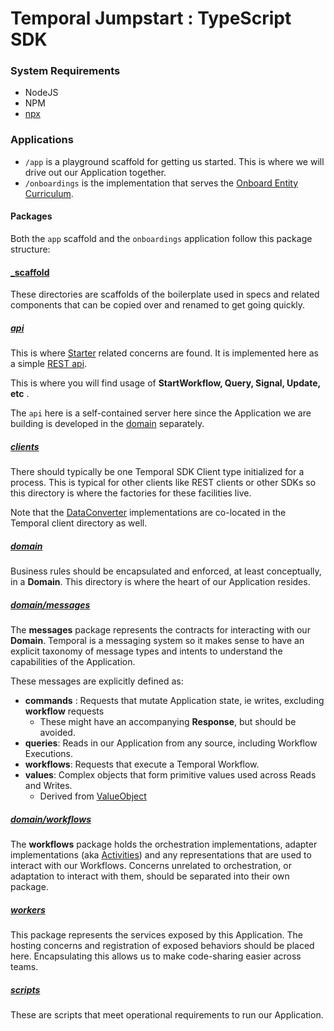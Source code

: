# Temporal Jumpstart : TypeScript SDK

### System Requirements

* NodeJS
* NPM
* [npx](https://docs.npmjs.com/cli/v10/commands/npx)

### Applications

* `/app` is a playground scaffold for getting us started. This is where we will drive out our Application together.
* `/onboardings` is the implementation that serves the [Onboard Entity Curriculum](/onboardings/README.md).

#### Packages

Both the `app` scaffold and the `onboardings` application follow this package structure:

#### [_scaffold](app/src/domain/workflows/_scaffold) 
These directories are scaffolds of the boilerplate used in specs and related components that can 
be copied over and renamed to get going quickly.

##### [api](app/src/api) 
This is where [Starter](/docs/foundations/Starters.md) related concerns are found. 
It is implemented here as a simple [REST api](https://martinfowler.com/articles/richardsonMaturityModel.html).

This is where you will find usage of **StartWorkflow, Query, Signal, Update, etc** .

The `api` here is a self-contained server here since the Application we are building is developed
in the [domain](#domain) separately.

##### [clients](app/src/clients)

There should typically be one Temporal SDK Client type initialized for a process. This is typical
for other clients like REST clients or other SDKs so this directory is where the factories for these
facilities live.

Note that the [DataConverter](docs/foundations/DataConverter.md) implementations are co-located in the
Temporal client directory as well.

##### [domain](app/src/domain)

Business rules should be encapsulated and enforced, at least conceptually, in a **Domain**.
This directory is where the heart of our Application resides.

##### [domain/messages](app/src/domain/messages)
The **messages** package represents the contracts for interacting with our **Domain**.
Temporal is a messaging system so it makes sense to have an explicit taxonomy of message types and intents
to understand the capabilities of the Application.

These messages are explicitly defined as:
* **commands** : Requests that mutate Application state, ie writes, excluding **workflow** requests
  * These might have an accompanying **Response**, but should be avoided.
* **queries**: Reads in our Application from any source, including Workflow Executions.
* **workflows**: Requests that execute a Temporal Workflow.
* **values**: Complex objects that form primitive values used across Reads and Writes. 
  * Derived from [ValueObject](https://martinfowler.com/bliki/ValueObject.html)

##### [domain/workflows](app/src/domain/workflows)
The **workflows** package holds the orchestration implementations, 
adapter implementations (aka [Activities](docs/foundations/Activities.md)) and any representations
that are used to interact with our Workflows.
Concerns unrelated to orchestration, or adaptation to interact with them, should be separated into
their own package.

##### [workers](app/src/workers)
This package represents the services exposed by this Application.
The hosting concerns and registration of exposed behaviors should be placed here. 
Encapsulating this allows us to make code-sharing easier across teams.

##### [scripts](app/src/scripts)
These are scripts that meet operational requirements to run our Application.